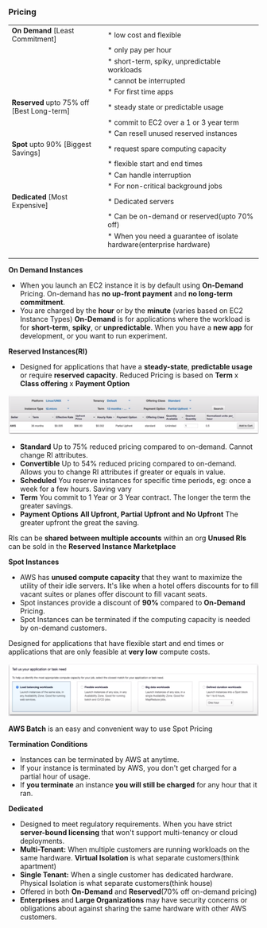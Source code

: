 ### Pricing 


|                                            |                                                                      |
|--------------------------------------------|----------------------------------------------------------------------|
| **On Demand** [Least Commitment]           | * low cost and flexible                                              |
|                                            | * only pay per hour                                                  |
|                                            | * short-term, spiky, unpredictable workloads                         |
|                                            | * cannot be interrupted                                              |
|                                            | * For first time apps                                                |
| **Reserved** upto 75% off [Best Long-term] | * steady state or predictable usage                                  |
|                                            | * commit to EC2 over a 1 or 3 year term                              |
|                                            | * Can resell unused reserved instances                               |
| **Spot** upto 90% [Biggest Savings]        | * request spare computing capacity                                   |
|                                            | * flexible start and end times                                       |
|                                            | * Can handle interruption                                            |
|                                            | * For non-critical background jobs                                   |
| **Dedicated** [Most Expensive]             | * Dedicated servers                                                  |
|                                            | * Can be on-demand or reserved(upto 70% off)                         |
|                                            | * When you need a guarantee of isolate hardware(enterprise hardware) |
|                                            |                                                                      |
|                                            |                                                                      |
|                                            |                                                                      |

**On Demand Instances**

* When you launch an EC2 instance it is by default using **On-Demand** Pricing. On-demand has **no up-front payment** and **no long-term commitment**.
* You are charged by the **hour** or by the **minute** (varies based on EC2 Instance Types)
**On-Demand** is for applications where the workload is for **short-term**, **spiky**, or **unpredictable**. When you have a **new app** for development, or you want to run experiment.

**Reserved Instances(RI)**

* Designed for applications that have a **steady-state**, **predictable usage** or require **reserved capacity**. Reduced Pricing is based on **Term** x **Class offering** x **Payment Option**

<img src="../images/ec2/reserved-instance-pricing.png" alt="">

* **Standard** Up to 75% reduced pricing compared to on-demand. Cannot change RI attributes.
* **Convertible** Up to 54% reduced pricing compared to on-demand. Allows you to change RI attributes if greater or equals in value.
* **Scheduled** You reserve instances for specific time periods, eg: once a week for a few hours. Saving vary
* **Term** You commit to 1 Year or 3 Year contract. The longer the term the greater savings.
* **Payment Options** **All Upfront, Partial Upfront and No Upfront** The greater upfront the great the saving.

RIs can be **shared between multiple accounts** within an org **Unused RIs** can be sold in the **Reserved Instance Marketplace**

**Spot Instances**

* AWS has **unused compute capacity** that they want to maximize the utility of their idle servers. It's like when a hotel offers discounts for to fill vacant suites or planes offer discount to fill vacant seats.
* Spot instances provide a discount of **90%** compared to **On-Demand** Pricing. 
* Spot Instances can be terminated if the computing capacity is needed by on-demand customers.

Designed for applications that have flexible start and end times or applications that are only feasible at **very low** compute costs.

<img src="../images/ec2/ec2-spot-instances.png" alt="">

**AWS Batch** is an easy and convenient way to use Spot Pricing

**Termination Conditions**

* Instances can be terminated by AWS at anytime.
* If your instance is terminated by AWS, you don't get charged for a partial hour of usage.
* If **you terminate** an instance **you will still be charged** for any hour that it ran.

**Dedicated**

* Designed to meet regulatory requirements. When you have strict **server-bound licensing** that won't support multi-tenancy or cloud deployments.
* **Multi-Tenant:** When multiple customers are running workloads on the same hardware. **Virtual Isolation** is what separate customers(think apartment)
* **Single Tenant:** When a single customer has dedicated hardware. Physical Isolation is what separate customers(think house)
* Offered in both **On-Demand** and **Reserved**(70% off on-demand pricing)
* **Enterprises** and **Large Organizations** may have security concerns or obligations about against sharing the same hardware with other AWS customers.
